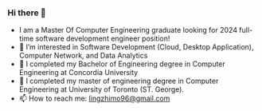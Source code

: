 ### Hi there 👋
- I am a Master Of Computer Engineering graduate looking for 2024 full-time software development engineer position!
- 👀 I’m interested in Software Development (Cloud, Desktop Application), Computer Network, and Data Analytics
- 🌱 I completed my Bachelor of Engineering degree in Computer Engineering at Concordia University
- 🌱 I completed my master of engineering degree in Computer Engineering at University of Toronto (ST. George).
- 📫 How to reach me: lingzhimo96@gmail.com
<!--
-->
